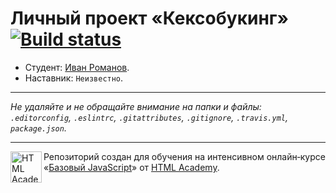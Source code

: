 # Личный проект «Кексобукинг» [![Build status][travis-image]][travis-url]

* Студент: [Иван Романов](https://up.htmlacademy.ru/javascript/11/user/366133).
* Наставник: `Неизвестно`.

---

_Не удаляйте и не обращайте внимание на папки и файлы:_<br>
_`.editorconfig`, `.eslintrc`, `.gitattributes`, `.gitignore`, `.travis.yml`, `package.json`._

---

<a href="https://htmlacademy.ru/intensive/javascript"><img align="left" width="50" height="50" title="HTML Academy" src="https://up.htmlacademy.ru/static/img/intensive/javascript/logo-for-github.svg"></a>

Репозиторий создан для обучения на интенсивном онлайн‑курсе «[Базовый JavaScript](https://htmlacademy.ru/intensive/javascript)» от [HTML Academy](https://htmlacademy.ru).

[travis-image]: https://travis-ci.org/htmlacademy-javascript/366133-keksobooking.svg?branch=master
[travis-url]: https://travis-ci.org/htmlacademy-javascript/366133-keksobooking
